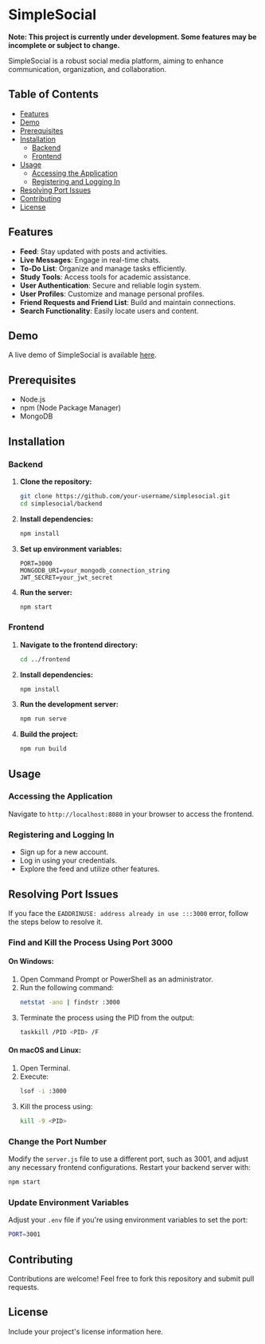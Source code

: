 
# SimpleSocial

**Note: This project is currently under development. Some features may be incomplete or subject to change.**

SimpleSocial is a robust social media platform, aiming to enhance communication, organization, and collaboration.

## Table of Contents

- [Features](#features)
- [Demo](#demo)
- [Prerequisites](#prerequisites)
- [Installation](#installation)
  - [Backend](#backend)
  - [Frontend](#frontend)
- [Usage](#usage)
  - [Accessing the Application](#accessing-the-application)
  - [Registering and Logging In](#registering-and-logging-in)
- [Resolving Port Issues](#resolving-port-issues)
- [Contributing](#contributing)
- [License](#license)

## Features

- **Feed**: Stay updated with posts and activities.
- **Live Messages**: Engage in real-time chats.
- **To-Do List**: Organize and manage tasks efficiently.
- **Study Tools**: Access tools for academic assistance.
- **User Authentication**: Secure and reliable login system.
- **User Profiles**: Customize and manage personal profiles.
- **Friend Requests and Friend List**: Build and maintain connections.
- **Search Functionality**: Easily locate users and content.

## Demo

A live demo of SimpleSocial is available [here](#).

## Prerequisites

- Node.js
- npm (Node Package Manager)
- MongoDB

## Installation

### Backend

1. **Clone the repository:**
    ```bash
    git clone https://github.com/your-username/simplesocial.git
    cd simplesocial/backend
    ```

2. **Install dependencies:**
    ```bash
    npm install
    ```

3. **Set up environment variables:**
    ```plaintext
    PORT=3000
    MONGODB_URI=your_mongodb_connection_string
    JWT_SECRET=your_jwt_secret
    ```

4. **Run the server:**
    ```bash
    npm start
    ```

### Frontend

1. **Navigate to the frontend directory:**
    ```bash
    cd ../frontend
    ```

2. **Install dependencies:**
    ```bash
    npm install
    ```

3. **Run the development server:**
    ```bash
    npm run serve
    ```

4. **Build the project:**
    ```bash
    npm run build
    ```

## Usage

### Accessing the Application

Navigate to `http://localhost:8080` in your browser to access the frontend.

### Registering and Logging In

- Sign up for a new account.
- Log in using your credentials.
- Explore the feed and utilize other features.

## Resolving Port Issues

If you face the `EADDRINUSE: address already in use :::3000` error, follow the steps below to resolve it.

### Find and Kill the Process Using Port 3000

#### On Windows:

1. Open Command Prompt or PowerShell as an administrator.
2. Run the following command:
    ```bash
    netstat -ano | findstr :3000
    ```
3. Terminate the process using the PID from the output:
    ```bash
    taskkill /PID <PID> /F
    ```

#### On macOS and Linux:

1. Open Terminal.
2. Execute:
    ```bash
    lsof -i :3000
    ```
3. Kill the process using:
    ```bash
    kill -9 <PID>
    ```

### Change the Port Number

Modify the `server.js` file to use a different port, such as 3001, and adjust any necessary frontend configurations. Restart your backend server with:
```bash
npm start
```

### Update Environment Variables

Adjust your `.env` file if you're using environment variables to set the port:
```bash
PORT=3001
```

## Contributing

Contributions are welcome! Feel free to fork this repository and submit pull requests.

## License

Include your project's license information here.
